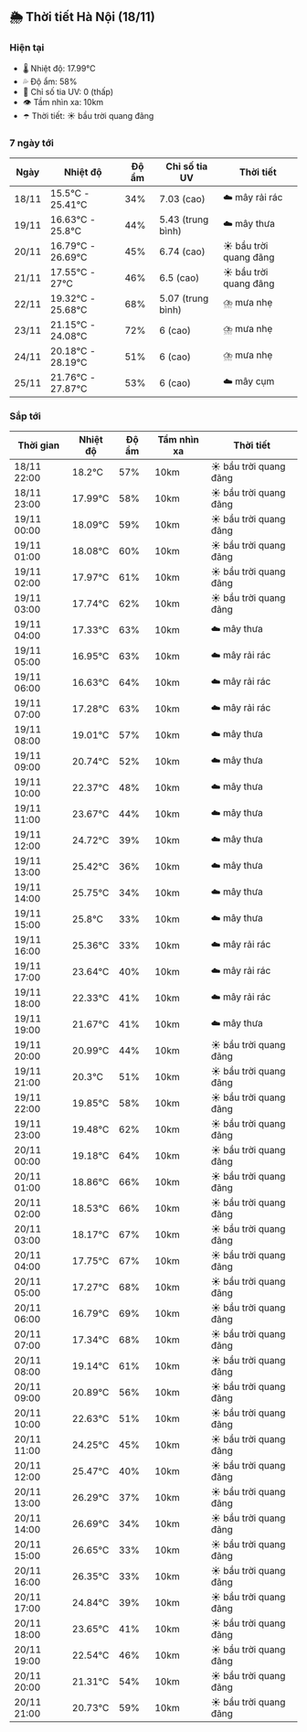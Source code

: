 ## 🌦️ Thời tiết Hà Nội (18/11)

### Hiện tại

- 🌡️ Nhiệt độ: 17.99℃
- 💦 Độ ẩm: 58%
- 🌟 Chỉ số tia UV: 0 (thấp)
- 👁️ Tầm nhìn xa: 10km
- ☂️ Thời tiết: ☀️ bầu trời quang đãng

### 7 ngày tới

| Ngày | Nhiệt độ | Độ ẩm | Chỉ số tia UV | Thời tiết |
| --- | --- | --- | --- | --- |
| 18/11 | 15.5℃ - 25.41℃ | 34% | 7.03 (cao) | ☁️ mây rải rác |
| 19/11 | 16.63℃ - 25.8℃ | 44% | 5.43 (trung bình) | ☁️ mây thưa |
| 20/11 | 16.79℃ - 26.69℃ | 45% | 6.74 (cao) | ☀️ bầu trời quang đãng |
| 21/11 | 17.55℃ - 27℃ | 46% | 6.5 (cao) | ☀️ bầu trời quang đãng |
| 22/11 | 19.32℃ - 25.68℃ | 68% | 5.07 (trung bình) | ⛈️ mưa nhẹ |
| 23/11 | 21.15℃ - 24.08℃ | 72% | 6 (cao) | ⛈️ mưa nhẹ |
| 24/11 | 20.18℃ - 28.19℃ | 51% | 6 (cao) | ⛈️ mưa nhẹ |
| 25/11 | 21.76℃ - 27.87℃ | 53% | 6 (cao) | ☁️ mây cụm |

### Sắp tới

| Thời gian | Nhiệt độ | Độ ẩm | Tầm nhìn xa | Thời tiết |
| --- | --- | --- | --- | --- |
| 18/11 22:00 | 18.2℃ | 57% | 10km | ☀️ bầu trời quang đãng |
| 18/11 23:00 | 17.99℃ | 58% | 10km | ☀️ bầu trời quang đãng |
| 19/11 00:00 | 18.09℃ | 59% | 10km | ☀️ bầu trời quang đãng |
| 19/11 01:00 | 18.08℃ | 60% | 10km | ☀️ bầu trời quang đãng |
| 19/11 02:00 | 17.97℃ | 61% | 10km | ☀️ bầu trời quang đãng |
| 19/11 03:00 | 17.74℃ | 62% | 10km | ☀️ bầu trời quang đãng |
| 19/11 04:00 | 17.33℃ | 63% | 10km | ☁️ mây thưa |
| 19/11 05:00 | 16.95℃ | 63% | 10km | ☁️ mây rải rác |
| 19/11 06:00 | 16.63℃ | 64% | 10km | ☁️ mây rải rác |
| 19/11 07:00 | 17.28℃ | 63% | 10km | ☁️ mây rải rác |
| 19/11 08:00 | 19.01℃ | 57% | 10km | ☁️ mây thưa |
| 19/11 09:00 | 20.74℃ | 52% | 10km | ☁️ mây thưa |
| 19/11 10:00 | 22.37℃ | 48% | 10km | ☁️ mây thưa |
| 19/11 11:00 | 23.67℃ | 44% | 10km | ☁️ mây thưa |
| 19/11 12:00 | 24.72℃ | 39% | 10km | ☁️ mây thưa |
| 19/11 13:00 | 25.42℃ | 36% | 10km | ☁️ mây thưa |
| 19/11 14:00 | 25.75℃ | 34% | 10km | ☁️ mây thưa |
| 19/11 15:00 | 25.8℃ | 33% | 10km | ☁️ mây thưa |
| 19/11 16:00 | 25.36℃ | 33% | 10km | ☁️ mây rải rác |
| 19/11 17:00 | 23.64℃ | 40% | 10km | ☁️ mây rải rác |
| 19/11 18:00 | 22.33℃ | 41% | 10km | ☁️ mây rải rác |
| 19/11 19:00 | 21.67℃ | 41% | 10km | ☁️ mây thưa |
| 19/11 20:00 | 20.99℃ | 44% | 10km | ☀️ bầu trời quang đãng |
| 19/11 21:00 | 20.3℃ | 51% | 10km | ☀️ bầu trời quang đãng |
| 19/11 22:00 | 19.85℃ | 58% | 10km | ☀️ bầu trời quang đãng |
| 19/11 23:00 | 19.48℃ | 62% | 10km | ☀️ bầu trời quang đãng |
| 20/11 00:00 | 19.18℃ | 64% | 10km | ☀️ bầu trời quang đãng |
| 20/11 01:00 | 18.86℃ | 66% | 10km | ☀️ bầu trời quang đãng |
| 20/11 02:00 | 18.53℃ | 66% | 10km | ☀️ bầu trời quang đãng |
| 20/11 03:00 | 18.17℃ | 67% | 10km | ☀️ bầu trời quang đãng |
| 20/11 04:00 | 17.75℃ | 67% | 10km | ☀️ bầu trời quang đãng |
| 20/11 05:00 | 17.27℃ | 68% | 10km | ☀️ bầu trời quang đãng |
| 20/11 06:00 | 16.79℃ | 69% | 10km | ☀️ bầu trời quang đãng |
| 20/11 07:00 | 17.34℃ | 68% | 10km | ☀️ bầu trời quang đãng |
| 20/11 08:00 | 19.14℃ | 61% | 10km | ☀️ bầu trời quang đãng |
| 20/11 09:00 | 20.89℃ | 56% | 10km | ☀️ bầu trời quang đãng |
| 20/11 10:00 | 22.63℃ | 51% | 10km | ☀️ bầu trời quang đãng |
| 20/11 11:00 | 24.25℃ | 45% | 10km | ☀️ bầu trời quang đãng |
| 20/11 12:00 | 25.47℃ | 40% | 10km | ☀️ bầu trời quang đãng |
| 20/11 13:00 | 26.29℃ | 37% | 10km | ☀️ bầu trời quang đãng |
| 20/11 14:00 | 26.69℃ | 34% | 10km | ☀️ bầu trời quang đãng |
| 20/11 15:00 | 26.65℃ | 33% | 10km | ☀️ bầu trời quang đãng |
| 20/11 16:00 | 26.35℃ | 33% | 10km | ☀️ bầu trời quang đãng |
| 20/11 17:00 | 24.84℃ | 39% | 10km | ☀️ bầu trời quang đãng |
| 20/11 18:00 | 23.65℃ | 41% | 10km | ☀️ bầu trời quang đãng |
| 20/11 19:00 | 22.54℃ | 46% | 10km | ☀️ bầu trời quang đãng |
| 20/11 20:00 | 21.31℃ | 54% | 10km | ☀️ bầu trời quang đãng |
| 20/11 21:00 | 20.73℃ | 59% | 10km | ☀️ bầu trời quang đãng |
